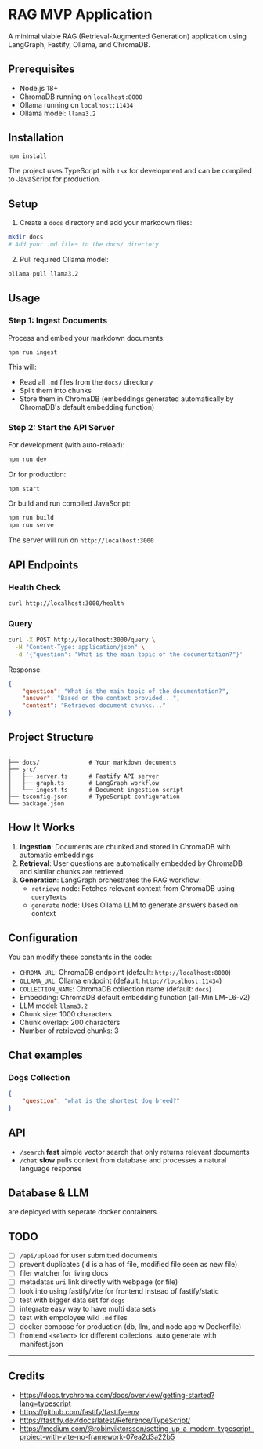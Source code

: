 # RAG MVP Application

A minimal viable RAG (Retrieval-Augmented Generation) application using LangGraph, Fastify, Ollama, and ChromaDB.

## Prerequisites

- Node.js 18+
- ChromaDB running on `localhost:8000`
- Ollama running on `localhost:11434`
- Ollama model: `llama3.2`

## Installation

```bash
npm install
```

The project uses TypeScript with `tsx` for development and can be compiled to JavaScript for production.

## Setup

1. Create a `docs` directory and add your markdown files:

```bash
mkdir docs
# Add your .md files to the docs/ directory
```

2. Pull required Ollama model:

```bash
ollama pull llama3.2
```

## Usage

### Step 1: Ingest Documents

Process and embed your markdown documents:

```bash
npm run ingest
```

This will:

- Read all `.md` files from the `docs/` directory
- Split them into chunks
- Store them in ChromaDB (embeddings generated automatically by ChromaDB's default embedding function)

### Step 2: Start the API Server

For development (with auto-reload):

```bash
npm run dev
```

Or for production:

```bash
npm start
```

Or build and run compiled JavaScript:

```bash
npm run build
npm run serve
```

The server will run on `http://localhost:3000`

## API Endpoints

### Health Check

```bash
curl http://localhost:3000/health
```

### Query

```bash
curl -X POST http://localhost:3000/query \
  -H "Content-Type: application/json" \
  -d '{"question": "What is the main topic of the documentation?"}'
```

Response:

```json
{
	"question": "What is the main topic of the documentation?",
	"answer": "Based on the context provided...",
	"context": "Retrieved document chunks..."
}
```

## Project Structure

```
.
├── docs/              # Your markdown documents
├── src/
│   ├── server.ts      # Fastify API server
│   ├── graph.ts       # LangGraph workflow
│   └── ingest.ts      # Document ingestion script
├── tsconfig.json      # TypeScript configuration
└── package.json
```

## How It Works

1. **Ingestion**: Documents are chunked and stored in ChromaDB with automatic embeddings
2. **Retrieval**: User questions are automatically embedded by ChromaDB and similar chunks are retrieved
3. **Generation**: LangGraph orchestrates the RAG workflow:
   - `retrieve` node: Fetches relevant context from ChromaDB using `queryTexts`
   - `generate` node: Uses Ollama LLM to generate answers based on context

## Configuration

You can modify these constants in the code:

- `CHROMA_URL`: ChromaDB endpoint (default: `http://localhost:8000`)
- `OLLAMA_URL`: Ollama endpoint (default: `http://localhost:11434`)
- `COLLECTION_NAME`: ChromaDB collection name (default: `docs`)
- Embedding: ChromaDB default embedding function (all-MiniLM-L6-v2)
- LLM model: `llama3.2`
- Chunk size: 1000 characters
- Chunk overlap: 200 characters
- Number of retrieved chunks: 3

## Chat examples

### Dogs Collection

```json
{
	"question": "what is the shortest dog breed?"
}
```

## API

- `/search` **fast** simple vector search that only returns relevant documents
- `/chat` **slow** pulls context from database and processes a natural language response

## Database & LLM

are deployed with seperate docker containers

## TODO

- [ ] `/api/upload` for user submitted documents
- [ ] prevent duplicates (id is a has of file, modified file seen as new file)
- [ ] filer watcher for living docs
- [ ] metadatas `uri` link directly with webpage (or file)
- [ ] look into using fastify/vite for frontend instead of fastify/static
- [ ] test with bigger data set for `dogs`
- [ ] integrate easy way to have multi data sets
- [ ] test with empoloyee wiki `.md` files
- [ ] docker compose for production (db, llm, and node app w Dockerfile)
- [ ] frontend `<select>` for different collecions. auto generate with manifest.json

---

## Credits

- https://docs.trychroma.com/docs/overview/getting-started?lang=typescript
- https://github.com/fastify/fastify-env
- https://fastify.dev/docs/latest/Reference/TypeScript/
- https://medium.com/@robinviktorsson/setting-up-a-modern-typescript-project-with-vite-no-framework-07ea2d3a22b5
